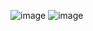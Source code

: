 ![image](https://user-images.githubusercontent.com/40969203/102677290-1e80b600-41e5-11eb-89b1-69434cc96c5c.png)
![image](https://user-images.githubusercontent.com/40969203/102677301-28a2b480-41e5-11eb-98cc-9a5fbe691b07.png)
